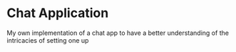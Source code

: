 Chat Application
=================

My own implementation of a chat app to have a better understanding of the intricacies of setting one up